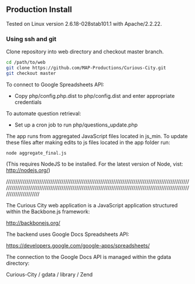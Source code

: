 ## Production Install

Tested on Linux version 2.6.18-028stab101.1 with Apache/2.2.22.

### Using ssh and git

Clone repository into web directory and checkout master branch.

```bash
cd /path/to/web
git clone https://github.com/MAP-Productions/Curious-City.git
git checkout master
```

To connect to Google Spreadsheets API:

* Copy php/config.php.dist to php/config.dist and enter appropriate credentials

To automate question retrieval:

* Set up a cron job to run php/questions_update.php

The app runs from aggregated JavaScript files located in js_min. To update these files after making edits to js files located in the app folder run:

```
node aggregate_final.js
```

(This requires NodeJS to be installed. For the latest version of Node, vist: http://nodejs.org/)

////////////////////////////////////////////////////////////////////////////////////////////////////////////////////////////////////////////////////////////////////////////////////////////////////////////////////////

The Curious City web application is a JavaScript application structured within the Backbone.js framework:

http://backbonejs.org/

The backend uses Google Docs Spreadsheets API:

https://developers.google.com/google-apps/spreadsheets/

The connection to the Google Docs API is managed within the gdata directory:

Curious-City / gdata / library / Zend



